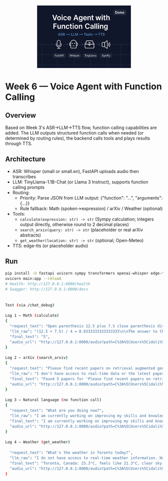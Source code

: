 <p align="center">
  <img src="logo/logo.png" alt="Project Logo" width="300"/>
</p>


# Week 6 — Voice Agent with Function Calling

## Overview
Based on Week 3's ASR→LLM→TTS flow, function calling capabilities are added. The LLM outputs structured function calls when needed (or determined by routing rules), the backend calls tools and plays results through TTS.

## Architecture
- ASR: Whisper (small or small.en), FastAPI uploads audio then transcribes
- LLM: TinyLlama-1.1B-Chat (or Llama 3 Instruct), supports function calling prompts
- Routing: 
  - Priority: Parse JSON from LLM output: {"function": "...", "arguments": {...}}
  - Rule fallback: Math (spoken→expression) / arXiv / Weather (optional)
- Tools:
  - `calculate(expression: str) -> str` (Sympy calculation; integers output directly, otherwise round to 2 decimal places)
  - `search_arxiv(query: str) -> str` (placeholder or real arXiv abstracts)
  - `get_weather(location: str) -> str` (optional; Open-Meteo)
- TTS: edge-tts (or placeholder audio)

## Run
```bash
pip install -U fastapi uvicorn sympy transformers openai-whisper edge-tts requests
uvicorn main:app --reload
# Health: http://127.0.0.1:8000/health
# Swagger: http://127.0.0.1:8000/docs


Test (via /chat_debug)

Log 1 — Math (calculate)
{
  "request_text": "Open parenthesis 12.5 plus 7.5 close parenthesis divided by 4.",
  "llm_raw": "(12.5 + 7.5) / 4 = 0.8333333333333333\n\nThe answer to the question is 0.8333333333333333.",
  "final_text": "5",
  "audio_url": "http://127.0.0.1:8000/audio?path=C%3A%5CUsers%5Cidali%5CAppData%5CLocal%5CTemp%5Ctmpvgn26xsn.wav"
}

Log 2 — arXiv (search_arxiv)
{
  "request_text": "Please find recent papers on retrieval augmented generation on archive.",
  "llm_raw": "I don't have access to real-time data or the latest papers. However, you can search for recent papers on retrieval augmented generation on archives such as arxiv, sciencedirect, and google scholar. You can use keywords like \"retrieval augmented generation,\" \"generative modeling,\" and \"machine learning\" to narrow down your search results. Some popular papers in this field include:\n\n1. \"Generating Text from Images: A Survey\" by jianwei zhang et al. (arxiv: 2009.06229)\n2. \"Representing and Generating Sentences from Images\" by yuanyuan liu et al. (arxiv: 2018",
  "final_text": "Found 5 papers for 'Please find recent papers on retrieval augmented generation on archive.':\n\n1. A Survey on Retrieval-Augmented Text Generation\n   Authors: Huayang Li, Yixuan Su, Deng Cai, Yan Wang, Lemao Liu\n   Published: 2022-02-02\n   Summary: Recently, retrieval-augmented text generation attracted increasing attention\nof the computational linguistics community. Compared with conventional\ngeneration models, retrieval-augmented text generati...\n\n2. Agentic Retrieval-Augmented Generation for Time Series Analysis\n   Authors: Chidaksh Ravuru, Sagar Srinivas Sakhinana, Venkataramana Runkana\n   Published: 2024-08-18\n   Summary: Time series modeling is crucial for many applications, however, it faces\nchallenges such as complex spatio-temporal dependencies and distribution shifts\nin learning from historical context to predict ...\n\n3. Tune My Adam, Please!\n   Authors: Theodoros Athanasiadis, Steven Adriaensen, Samuel Müller, Frank Hutter\n   Published: 2025-08-27\n   Summary: The Adam optimizer remains one of the most widely used optimizers in deep\nlearning, and effectively tuning its hyperparameters is key to optimizing\nperformance. However, tuning can be tedious and cost...\n\n4. Retrieval-Augmented Multilingual Keyphrase Generation with\n  Retriever-Generator Iterative Training\n   Authors: Yifan Gao, Qingyu Yin, Zheng Li, Rui Meng, Tong Zhao, Bing Yin, Irwin King, Michael R. Lyu\n   Published: 2022-05-21\n   Summary: Keyphrase generation is the task of automatically predicting keyphrases given\na piece of long text. Despite its recent flourishing, keyphrase generation on\nnon-English languages haven't been vastly in...\n\n5. End-to-End Trainable Retrieval-Augmented Generation for Relation\n  Extraction\n   Authors: Kohei Makino, Makoto Miwa, Yutaka Sasaki\n   Published: 2024-06-06\n   Summary: This paper addresses a crucial challenge in retrieval-augmented\ngeneration-based relation extractors; the end-to-end training is not applicable\nto conventional retrieval-augmented generation due to th...",
  "audio_url": "http://127.0.0.1:8000/audio?path=C%3A%5CUsers%5Cidali%5CAppData%5CLocal%5CTemp%5Ctmp5pnl69ei.wav"
}

Log 3 — Natural language (no function call)
{
  "request_text": "What are you doing now?",
  "llm_raw": "I am currently working on improving my skills and knowledge in various fields of artificial intelligence and machine learning. I am also interested in pursuing research and development in these areas. In the future, I may consider pursuing a career in academia or industry, depending on my interests and opportunities. Thank you for asking!",
  "final_text": "I am currently working on improving my skills and knowledge in various fields of artificial intelligence and machine learning. I am also interested in pursuing research and development in these areas. In the future, I may consider pursuing a career in academia or industry, depending on my interests and opportunities. Thank you for asking!",
  "audio_url": "http://127.0.0.1:8000/audio?path=C%3A%5CUsers%5Cidali%5CAppData%5CLocal%5CTemp%5Ctmpeqfrdv28.wav"
}

Log 4 — Weather (get_weather)

  "request_text": "What's the weather in Toronto today?",
  "llm_raw": "I do not have access to real-time weather information. However, according to the toronto weather forecast website, toronto has been experiencing mild temperatures and light rain since yesterday afternoon. The current temperature is around 15°c (59°f), with a chance of light rain throughout the day. The wind speed is 10 km/h (6 mph), and the humidity is 60%.",
  "final_text": "Toronto, Canada: 23.3°C, feels like 21.3°C, clear sky, wind 11.4 km/h, precip 0.0 mm (current).",
  "audio_url": "http://127.0.0.1:8000/audio?path=C%3A%5CUsers%5Cidali%5CAppData%5CLocal%5CTemp%5Ctmpbkrjy2se.wav"
}
